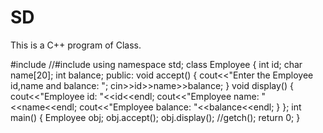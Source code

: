 # SD
This is a C++ program of Class.

#include<iostream>
//#include<stdio>
using namespace std;
class Employee 
{
int id;
char name[20];
int balance;
public:
void accept()
{
cout<<"Enter the Employee id,name and balance: ";
cin>>id>>name>>balance;
}
void display()
{
cout<<"Employee id: "<<id<<endl;
cout<<"Employee name: "<<name<<endl;
cout<<"Employee balance: "<<balance<<endl;
}
};
int main()
{
Employee obj;
obj.accept();
obj.display();
//getch();
return 0;
}


